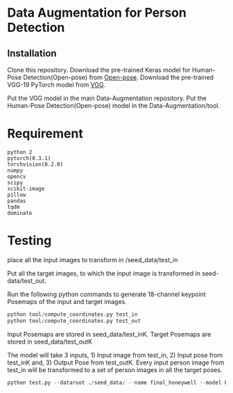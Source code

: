 # Data Augmentation for Person Detection

 
## Installation

Clone this repository. Download the pre-trained Keras model for Human-Pose Detection(Open-pose) from [Open-pose](https://drive.google.com/file/d/13C2psaHPj0ooxyVUK85ub3EVpHkVtr4E/view?usp=sharing). Download the pre-trained VGG-19 PyTorch model from [VGG](https://drive.google.com/file/d/14A6RevoScEBoJtPfWAuhloaGXZoy82Sf/view?usp=sharing).

Put the VGG model in the main Data-Augmentation repository.
Put the Human-Pose Detection(Open-pose) model in the Data-Augmentation/tool.

# Requirement
    python 2
    pytorch(0.3.1)
    torchvision(0.2.0)
    numpy
    opencv
    scipy
    scikit-image
    pillow
    pandas
    tqdm
    dominate

# Testing
 place all the input images to transform in /seed_data/test_in
 
 Put all the target images, to which the input image is transformed in seed-data/test_out. 

Run the following python commands to generate 18-channel keypoint Posemaps of the input and target images. 

```python
python tool/compute_coordinates.py test_in
python tool/compute_coordinates.py test_out

```
Input Posemaps are stored in seed_data/test_inK. Target Posemaps are stored in seed_data/test_outK

The model will take 3 inputs, 1) Input image from test_in, 2) Input pose from test_inK and, 3) Output Pose from test_outK.
Every input person image from test_in will be transformed to a set of person images in all the target poses.  

```python
python test.py --dataroot ./seed_data/ --name final_honeywell --model PATN --phase test --dataset_mode keypoint --norm batch --batchSize 1 --resize_or_crop no --gpu_ids 0 --BP_input_nc 18 --no_flip --which_model_netG PATN --checkpoints_dir ./checkpoints --which_epoch latest --results_dir ./results --display_id 0

```
